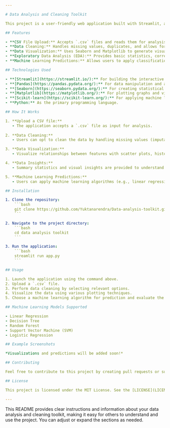 ```yaml
---

# Data Analysis and Cleaning Toolkit

This project is a user-friendly web application built with Streamlit, aimed at simplifying the process of data analysis, cleaning, visualization, and predictive modeling. It accepts a `.csv` file as input and provides insights into the data, along with options to apply machine learning algorithms for prediction.

## Features

- **CSV File Upload:** Accepts `.csv` files and reads them for analysis.
- **Data Cleaning:** Handles missing values, duplicates, and allows for column-specific cleaning.
- **Data Visualization:** Uses Seaborn and Matplotlib to generate visual insights such as histograms, scatter plots, and correlation matrices.
- **Exploratory Data Analysis (EDA):** Provides basic statistics, correlation heatmaps, and data distribution visuals.
- **Machine Learning Predictions:** Allows users to apply classification and regression models from Scikit-learn to the cleaned data for predictive analytics.

## Technologies Used

- **[Streamlit](https://streamlit.io/):** For building the interactive web interface.
- **[Pandas](https://pandas.pydata.org/):** For data manipulation and analysis.
- **[Seaborn](https://seaborn.pydata.org/):** For creating statistical visualizations.
- **[Matplotlib](https://matplotlib.org/):** For plotting graphs and visualizations.
- **[Scikit-learn](https://scikit-learn.org/):** For applying machine learning models to predict outcomes.
- **Python:** As the primary programming language.

## How It Works

1. **Upload a CSV file:** 
   - The application accepts a `.csv` file as input for analysis.
  
2. **Data Cleaning:** 
   - Users can opt to clean the data by handling missing values (imputation, removal) and removing duplicate rows.

3. **Data Visualization:** 
   - Visualize relationships between features with scatter plots, histograms, box plots, and correlation heatmaps using Seaborn and Matplotlib.

4. **Data Insights:** 
   - Summary statistics and visual insights are provided to understand data distributions, patterns, and correlations.

5. **Machine Learning Predictions:**
   - Users can apply machine learning algorithms (e.g., linear regression, decision trees, random forest) on the cleaned data for prediction purposes.

## Installation

1. Clone the repository:
    ```bash
    git clone https://github.com/Yuktanarendra/Data-analysis-toolkit.git
    ```

2. Navigate to the project directory:
    ```bash
    cd data analysis toolkit
    ```

3. Run the application:
    ```bash
    streamlit run app.py
    ```

## Usage

1. Launch the application using the command above.
2. Upload a `.csv` file.
3. Perform data cleaning by selecting relevant options.
4. Visualize the data using various plotting techniques.
5. Choose a machine learning algorithm for prediction and evaluate the model's performance.

## Machine Learning Models Supported

- Linear Regression
- Decision Tree
- Random Forest
- Support Vector Machine (SVM)
- Logistic Regression

## Example Screenshots

*Visualizations and predictions will be added soon!*

## Contributing

Feel free to contribute to this project by creating pull requests or submitting issues. Any feedback or enhancements are welcome!

## License

This project is licensed under the MIT License. See the [LICENSE](LICENSE) file for more details.

---
```


This README provides clear instructions and information about your data analysis and cleaning toolkit, making it easy for others to understand and use the project. You can adjust or expand the sections as needed.
